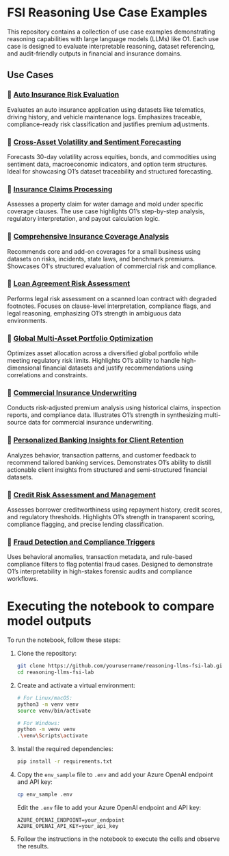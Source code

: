 # FSI Reasoning Use Case Examples

This repository contains a collection of use case examples demonstrating reasoning capabilities with large language models (LLMs) like O1. Each use case is designed to evaluate interpretable reasoning, dataset referencing, and audit-friendly outputs in financial and insurance domains.

## Use Cases

### 📘 [Auto Insurance Risk Evaluation](./risk-assessment-for-underwriting-health-auto-life-property/README.md)
Evaluates an auto insurance application using datasets like telematics, driving history, and vehicle maintenance logs. Emphasizes traceable, compliance-ready risk classification and justifies premium adjustments.

### 📘 [Cross-Asset Volatility and Sentiment Forecasting](./market-sentiment-and-volatility-forecasting/README.md)
Forecasts 30-day volatility across equities, bonds, and commodities using sentiment data, macroeconomic indicators, and option term structures. Ideal for showcasing O1’s dataset traceability and structured forecasting.

### 📘 [Insurance Claims Processing](./insurance-claims-processing/README.md)
Assesses a property claim for water damage and mold under specific coverage clauses. The use case highlights O1’s step-by-step analysis, regulatory interpretation, and payout calculation logic.

### 📘 [Comprehensive Insurance Coverage Analysis](./insurance-plan/README.md)
Recommends core and add-on coverages for a small business using datasets on risks, incidents, state laws, and benchmark premiums. Showcases O1's structured evaluation of commercial risk and compliance.

### 📘 [Loan Agreement Risk Assessment](./loan-agreement/README.md)
Performs legal risk assessment on a scanned loan contract with degraded footnotes. Focuses on clause-level interpretation, compliance flags, and legal reasoning, emphasizing O1’s strength in ambiguous data environments.

### 📘 [Global Multi-Asset Portfolio Optimization](./portfolio-optimization/README.md)
Optimizes asset allocation across a diversified global portfolio while meeting regulatory risk limits. Highlights O1’s ability to handle high-dimensional financial datasets and justify recommendations using correlations and constraints.

### 📘 [Commercial Insurance Underwriting](./underwriting-analysis/README.md)
Conducts risk-adjusted premium analysis using historical claims, inspection reports, and compliance data. Illustrates O1’s strength in synthesizing multi-source data for commercial insurance underwriting.

### 📘 [Personalized Banking Insights for Client Retention](./customer-relationship-management/README.md)
Analyzes behavior, transaction patterns, and customer feedback to recommend tailored banking services. Demonstrates O1’s ability to distill actionable client insights from structured and semi-structured financial datasets.

### 📘 [Credit Risk Assessment and Management](./credit-risk-assessment-and-management/README.md)
Assesses borrower creditworthiness using repayment history, credit scores, and regulatory thresholds. Highlights O1’s strength in transparent scoring, compliance flagging, and precise lending classification.

### 📘 [Fraud Detection and Compliance Triggers](./fraud-detection-and-prevention/README.md)
Uses behavioral anomalies, transaction metadata, and rule-based compliance filters to flag potential fraud cases. Designed to demonstrate O1’s interpretability in high-stakes forensic audits and compliance workflows.




# Executing the notebook to compare model outputs

To run the notebook, follow these steps:

1. Clone the repository:
    ```sh
    git clone https://github.com/yourusername/reasoning-llms-fsi-lab.git
    cd reasoning-llms-fsi-lab
    ```

2. Create and activate a virtual environment:
    ```sh
    # For Linux/macOS:
    python3 -m venv venv
    source venv/bin/activate

    # For Windows:
    python -m venv venv
    .\venv\Scripts\activate
    ```

3. Install the required dependencies:
    ```sh
    pip install -r requirements.txt
    ```

4. Copy the `env_sample` file to `.env` and add your Azure OpenAI endpoint and API key:
    ```sh
    cp env_sample .env
    ```

    Edit the `.env` file to add your Azure OpenAI endpoint and API key:
    ```plaintext
    AZURE_OPENAI_ENDPOINT=your_endpoint
    AZURE_OPENAI_API_KEY=your_api_key
    ```

5. Follow the instructions in the notebook to execute the cells and observe the results.
